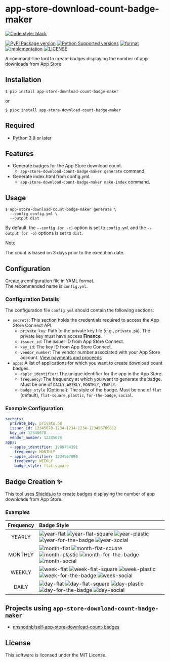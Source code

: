 # app-store-download-count-badge-maker

[![Code style: black](https://img.shields.io/badge/code%20style-black-000000.svg)](https://github.com/psf/black)

[![PyPI Package version](https://badge.fury.io/py/app-store-download-count-badge-maker.svg)](https://pypi.org/project/app-store-download-count-badge-maker)
[![Python Supported versions](https://img.shields.io/pypi/pyversions/app-store-download-count-badge-maker.svg)](https://pypi.org/project/app-store-download-count-badge-maker)
[![format](https://img.shields.io/pypi/format/app-store-download-count-badge-maker.svg)](https://pypi.org/project/app-store-download-count-badge-maker)
[![implementation](https://img.shields.io/pypi/implementation/app-store-download-count-badge-maker.svg)](https://pypi.org/project/app-store-download-count-badge-maker)
[![LICENSE](https://img.shields.io/pypi/l/app-store-download-count-badge-maker.svg)](https://pypi.org/project/app-store-download-count-badge-maker)


A command-line tool to create badges displaying the number of app downloads from App Store

## Installation

```shell
$ pip install app-store-download-count-badge-maker
```

or

```shell
$ pipx install app-store-download-count-badge-maker
```

## Required

- Python 3.9 or later

## Features

- Generate badges for the App Store download count.
  - `app-store-download-count-badge-maker generate` command.
- Generate index.html from config.yml.
  - `app-store-download-count-badge-maker make-index` command.

## Usage

```shell
$ app-store-download-count-badge-maker generate \
  --config config.yml \
  --output dist
```

By default, the `--config (or -c)` option is set to `config.yml` and the `--output (or -o)` options is set to `dist`.

> [!NOTE]
> The count is based on 3 days prior to the execution date.

## Configuration

Create a configuration file in YAML format.  
The recommended name is `config.yml`.

### Configuration Details

The configuration file `config.yml` should contain the following sections:

- `secrets`: This section holds the credentials required to access the App Store Connect API.
  - `private_key`: Path to the private key file (e.g., `private.p8`). The private key must have access **Finance**.
  - `issuer_id`: The issuer ID from App Store Connect.
  - `key_id`: The key ID from App Store Connect.
  - `vendor_number`: The vendor number associated with your App Store account. [View payments and proceeds](https://developer.apple.com/help/app-store-connect/getting-paid/view-payments-and-proceeds)
- `apps`: A list of applications for which you want to create download count badges.
  - `apple_identifier`: The unique identifier for the app in the App Store.
  - `frequency`: The frequency at which you want to generate the badge. Must be one of `DAILY`, `WEEKLY`, `MONTHLY`, `YEARLY`.
  - `badge_style` (Optional): The style of the badge. Must be one of `flat` (default), `flat-square`, `plastic`, `for-the-badge`, `social`.

### Example Configuration

```yaml
secrets:
  private_key: private.p8
  issuer_id: 12345678-1234-1234-1234-123456789012
  key_id: 12345678
  vendor_number: 12345678
apps:
  - apple_identifier: 1289764391
    frequency: MONTHLY
  - apple_identifier: 1234567890
    frequency: WEEKLY
    badge_style: flat-square
```

## Badge Creation :sparkles:

This tool uses [Shields.io](https://shields.io/) to create badges displaying the number of app downloads from App Store.

### Examples

|  Frequency  | Badge Style                                                                                                                                                                                                                                                                                                                                                                                                                                                                                                                                                                                 |
|:-----------:|:--------------------------------------------------------------------------------------------------------------------------------------------------------------------------------------------------------------------------------------------------------------------------------------------------------------------------------------------------------------------------------------------------------------------------------------------------------------------------------------------------------------------------------------------------------------------------------------------|
|   YEARLY    | ![year-flat](https://img.shields.io/badge/download-1.2k%2Fyear-brightgreen?style=flat&cacheSeconds=31536000) ![year-flat-square](https://img.shields.io/badge/download-123%2Fyear-green?style=flat-square&cacheSeconds=31536000) ![year-plastic](https://img.shields.io/badge/download-99%2Fyear-yellowgreen?style=plastic&cacheSeconds=31536000) ![year-for-the-badge](https://img.shields.io/badge/download-9%2Fyear-yellow?style=for-the-badge&cacheSeconds=31536000) ![year-social](https://img.shields.io/badge/download-0%2Fyear-yellow?style=social&cacheSeconds=31536000)           |
|   MONTHLY   | ![month-flat](https://img.shields.io/badge/download-1.2k%2Fmonth-brightgreen?style=flat&cacheSeconds=31536000) ![month-flat-square](https://img.shields.io/badge/download-123%2Fmonth-green?style=flat-square&cacheSeconds=31536000) ![month-plastic](https://img.shields.io/badge/download-99%2Fmonth-yellowgreen?style=plastic&cacheSeconds=31536000) ![month-for-the-badge](https://img.shields.io/badge/download-9%2Fmonth-yellow?style=for-the-badge&cacheSeconds=31536000) ![month-social](https://img.shields.io/badge/download-0%2Fmonth-yellow?style=social&cacheSeconds=31536000) |
|   WEEKLY    | ![week-flat](https://img.shields.io/badge/download-1.2k%2Fweek-brightgreen?style=flat&cacheSeconds=31536000) ![week-flat-square](https://img.shields.io/badge/download-123%2Fweek-green?style=flat-square&cacheSeconds=31536000) ![week-plastic](https://img.shields.io/badge/download-99%2Fweek-yellowgreen?style=plastic&cacheSeconds=31536000) ![week-for-the-badge](https://img.shields.io/badge/download-9%2Fweek-yellow?style=for-the-badge&cacheSeconds=31536000) ![week-social](https://img.shields.io/badge/download-0%2Fweek-yellow?style=social&cacheSeconds=31536000)           |
|    DAILY    | ![day-flat](https://img.shields.io/badge/download-1.2k%2Fday-brightgreen?style=flat&cacheSeconds=31536000) ![day-flat-square](https://img.shields.io/badge/download-123%2Fday-green?style=flat-square&cacheSeconds=31536000) ![day-plastic](https://img.shields.io/badge/download-99%2Fday-yellowgreen?style=plastic&cacheSeconds=31536000) ![day-for-the-badge](https://img.shields.io/badge/download-9%2Fday-yellow?style=for-the-badge&cacheSeconds=31536000) ![day-social](https://img.shields.io/badge/download-0%2Fday-yellow?style=social&cacheSeconds=31536000)                     |

## Projects using `app-store-download-count-badge-maker`

- [nnsnodnb/self-app-store-download-count-badges](https://github.com/nnsnodnb/self-app-store-download-count-badges)

## License

This software is licensed under the MIT License.
